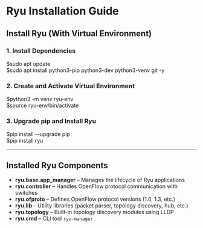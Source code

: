 # Ryu Installation Guide

## Install Ryu (With Virtual Environment)

### 1. Install Dependencies
$sudo apt update  
$sudo apt install python3-pip python3-dev python3-venv git -y  

### 2. Create and Activate Virtual Environment
$python3 -m venv ryu-env  
$source ryu-env/bin/activate  

### 3. Upgrade pip and Install Ryu
$pip install --upgrade pip  
$pip install ryu  

---

## Installed Ryu Components

- **ryu.base.app_manager** – Manages the lifecycle of Ryu applications  
- **ryu.controller** – Handles OpenFlow protocol communication with switches  
- **ryu.ofproto** – Defines OpenFlow protocol versions (1.0, 1.3, etc.)  
- **ryu.lib** – Utility libraries (packet parser, topology discovery, hub, etc.)  
- **ryu.topology** – Built-in topology discovery modules using LLDP  
- **ryu.cmd** – CLI tool `ryu-manager`
